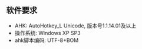 ## 软件要求 ##
  * AHK:         AutoHotkey\_L Unicode, 版本号1.1.14.01及以上
  * 操作系统:    Windows XP SP3
  * ahk脚本编码: UTF-8+BOM